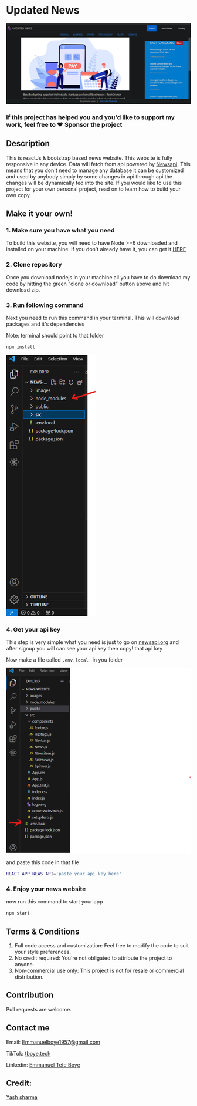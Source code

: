 # Updated News 
![](images/Home_Page.png)
### If this project has helped you and you'd like to support my work, feel free to ♥️ Sponsor the project

## Description

This is reactJs & bootstrap based news website. This website is fully responsive in any device. Data will fetch from api powered by [Newsapi](https://newsapi.org/). This means that you don't need to manage any database it can be customized and used by anybody simply by some changes in api through api the changes will be dynamically fed into the site. If you would like to use this project for your own personal project, read on to learn how to build your own copy.

## Make it your own!
### 1. Make sure you have what you need
To build this website, you will need to have Node >=6 downloaded and installed on your machine.
 If you don't already have it, you can get it [HERE](https://nodejs.org/en/download/)

### 2. Clone repository
Once you download nodejs in your machine all you have to do download my code by hitting the green "clone or download" button above and hit download zip.

### 3. Run following command
Next you need to run this command in your terminal. This will download packages and it's dependencies

Note: terminal should point to that folder
```bash
npm install
```

![](images/node_module_image.png)
### 4. Get your api key
This step is very simple what you need is just to go on [newsapi.org](https://newsapi.org/) and after signup you will can see your api key then copy! that api key

Now make a file called  ```.env.local ```  in you folder 


![](images/env%20image.png)

and paste this code in that file 
```bash
REACT_APP_NEWS_API='paste your api key here'
```


### 4. Enjoy your news website
now run this command to start your app
```bash
npm start
```

## Terms & Conditions
1. Full code access and customization: Feel free to modify the code to suit your style preferences.
2. No credit required: You're not obligated to attribute the project to anyone.
3. Non-commercial use only: This project is not for resale or commercial distribution.

## Contribution
Pull requests are welcome.

## Contact me

Email: Emmanuelboye1957@gmail.com

TikTok: [tboye.tech](https://www.tiktok.com/tboye.tech)

Linkedin: [Emmanuel Tete Boye](https://www.linkedin.com/in/emmanuel-tete-boye-330437236/)

## Credit:
[Yash sharma](https://www.linkedin.com/in/yash-sharma-4276b61b5/)
